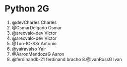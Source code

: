 # Python 2G

1. @devCharles Charles
2. @OsmarDelgado Osmar
3. @arecvalo-dev Victor
3. @arecvalo-dev Victor
4. @Ton-IO-S3r Antonio
5. @yairavalso Yair
6. @AaronMendozaG Aaron
7. @ferdinandb-21 ferdinand bracho
8.@IvanRossG Ivan

